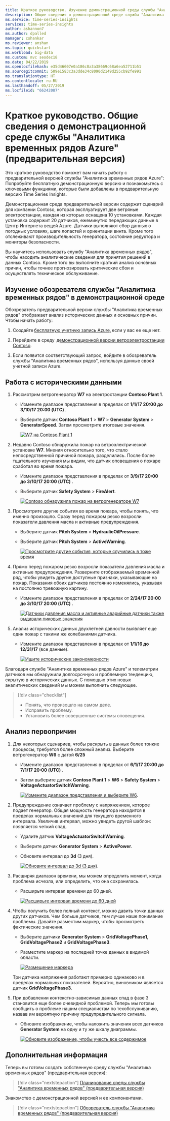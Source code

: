 ```yaml
---
title: Краткое руководство. Изучение демонстрационной среды службы "Аналитика временных рядов Azure" (предварительная версия) | Документация Майкрософт
description: Общие сведения о демонстрационной среде службы "Аналитика временных рядов Azure" (предварительная версия).
ms.service: time-series-insights
services: time-series-insights
author: ashannon7
ms.author: dpalled
manager: cshankar
ms.reviewer: anshan
ms.topic: quickstart
ms.workload: big-data
ms.custom: mvc seodec18
ms.date: 04/22/2019
ms.openlocfilehash: e35d46607e0a186c8a3a38669c68a6ea52711b51
ms.sourcegitcommit: 509e1583c3a3dde34c8090d2149d255cb92fe991
ms.translationtype: HT
ms.contentlocale: ru-RU
ms.lasthandoff: 05/27/2019
ms.locfileid: "66242087"
---
```

# <a name="quickstart-explore-the-azure-time-series-insights-preview-demo-environment"></a>Краткое руководство. Общие сведения о демонстрационной среде службы "Аналитика временных рядов Azure" (предварительная версия)

Это краткое руководство поможет вам начать работу с предварительной версией службы "Аналитика временных рядов Azure": Попробуйте бесплатную демонстрационную версию и познакомьтесь с ключевыми функциями, которые были добавлены в предварительную версию Time Series Insights.

Демонстрационная среда предварительной версии содержит сценарий для компании Contoso, которая эксплуатирует две ветряные электростанции, каждая из которых оснащена 10 установками. Каждая установка содержит 20 датчиков, ежеминутно передающих данные в Центр Интернета вещей Azure. Датчики выполняют сбор данных о погодных условиях, шаге лопастей и ориентации винта. Кроме того отслеживают производительность генератора, состояние редуктора и мониторы безопасности.

 Вы научитесь использовать службу "Аналитика временных рядов", чтобы находить аналитические сведения для принятия решений в данных Contoso. Кроме того вы выполните краткий анализ основных причин, чтобы точнее прогнозировать критические сбои и осуществлять техническое обслуживание.

## <a name="explore-the-time-series-insights-explorer-in-a-demo-environment"></a>Изучение обозревателя службы "Аналитика временных рядов" в демонстрационной среде

Обозреватель предварительной версии службы "Аналитика временных рядов" отображает анализ исторических данных и основных причин. Чтобы начать работу:

1. Создайте [бесплатную учетную запись Azure,](https://azure.microsoft.com/free/?ref=microsoft.com&utm_source=microsoft.com&utm_medium=docs&utm_campaign=visualstudio) если у вас ее еще нет.

1. Перейдите в среду  [демонстрационной версии ветроэлектростанции Contoso](https://insights.timeseries.azure.com/preview/samples).  

1. Если появится соответствующий запрос, войдите в обозреватель службы "Аналитика временных рядов", используя данные своей учетной записи Azure.

## <a name="work-with-historical-data"></a>Работа с историческими данными

1. Рассмотрим ветрогенератор **W7** на электростанции **Contoso Plant 1**.  

    * Измените диапазон представления в пределах от **1/1/17 20:00 до 3/10/17 20:00 (UTC)** .
    * Выберите датчик **Contoso Plant 1** > **W7** > **Generator System** > **GeneratorSpeed**. Затем просмотрите итоговые значения.

      [![W7 на Contoso Plant 1](media/v2-update-quickstart/quickstart-one.png)](media/v2-update-quickstart/quickstart-one.png#lightbox)

1. Недавно Contoso обнаружила пожар на ветроэлектрической установке **W7**. Мнения относительно того, что стало непосредственной причиной пожара, разделились. После более тщательного изучения мы видим, что датчик оповещения о пожаре сработал во время пожара.

    * Измените диапазон представления в пределах от **3/9/17 20:00 до 3/10/17 20:00 (UTC)** .
    * Выберите датчик **Safety System** > **FireAlert**.

      [![Contoso обнаружила пожар на ветрогенераторе W7](media/v2-update-quickstart/quickstart-two.png)](media/v2-update-quickstart/quickstart-two.png#lightbox)

1. Просмотрите другие события во время пожара, чтобы понять, что именно произошло. Сразу перед пожаром резко возросли показатели давления масла и активные предупреждения.

    * Выберите датчик **Pitch System** > **HydraulicOilPressure**.
    * Выберите датчик **Pitch System** > **ActiveWarning**.

      [![Просмотрите другие события, которые случились в тоже время](media/v2-update-quickstart/quickstart-three.png)](media/v2-update-quickstart/quickstart-three.png#lightbox)

1. Прямо перед пожаром резко возросли показатели давления масла и активные предупреждения. Разверните отображаемый временной ряд, чтобы увидеть другие доступные признаки, указывающие на пожар. Показания обоих датчиков постоянно изменялись, указывая на постоянно тревожную картину.

    * Измените диапазон представления в пределах от **2/24/17 20:00 до 3/10/17 20:00 (UTC)** .

      [![Датчики давления масла и активные аварийные датчики также выдавали пиковые значения](media/v2-update-quickstart/quickstart-four.png)](media/v2-update-quickstart/quickstart-four.png#lightbox)

1. Анализ исторических данных двухлетней давности выявляет еще один пожар с такими же колебаниями датчика.

    * Измените диапазон представления в пределах от **1/1/16 до 12/31/17** (все данные).

      [![Ищите исторические закономерности](media/v2-update-quickstart/quickstart-five.png)](media/v2-update-quickstart/quickstart-five.png#lightbox)

Благодаря службе "Аналитика временных рядов Azure" и телеметрии датчиков мы обнаружили долгосрочную и проблемную тенденцию, скрытую в исторических данных. С помощью этих новых аналитических сведений мы можем выполнить следующее.

> [!div class="checklist"]
> * Понять, что произошло на самом деле.
> * Исправить проблему.
> * Установить более совершенные системы оповещения.

## <a name="root-cause-analysis"></a>Анализ первопричин

1. Для некоторых сценариев, чтобы раскрыть в данных более тонкие процессы, требуется более сложный анализ. Выберите ветрогенератор **W6** с датой **6/25**

    * Измените диапазон представления в пределах от **6/1/17 20:00 до 7/1/17 20:00 (UTC)** .
    * Затем выберите датчик **Contoso Plant 1** > **W6** > **Safety System** > **VoltageActuatorSwitchWarning**.

      [![Измените диапазон представления и выберите W6](media/v2-update-quickstart/quickstart-six.png)](media/v2-update-quickstart/quickstart-six.png#lightbox).

1. Предупреждение означает проблему с напряжением, которое подает генератор. Общая мощность генератора находится в пределах нормальных значений для текущего временного интервала. Увеличив интервал, можно увидеть другой шаблон: появляется четкий спад.

    * Удалите датчик **VoltageActuatorSwitchWarning**.
    * Выберите датчик **Generator System** > **ActivePower**.
    * Обновите интервал до **3d** (3 дня).

      [![Обновите интервал до 3d (3 дня)](media/v2-update-quickstart/quickstart-seven.png)](media/v2-update-quickstart/quickstart-seven.png#lightbox).

1. Расширяя диапазон времени, мы можем определить момент, когда проблема исчезла, или определить, что она сохранилась.

    * Расширьте интервал времени до 60 дней.

      [![Расширьте интервал времени до 60 дней](media/v2-update-quickstart/quickstart-eight.png)](media/v2-update-quickstart/quickstart-eight.png#lightbox)

1. Чтобы получить более полный контекст, можно давить точки данных других датчиков. Чем больше датчиков, тем лучше наше понимание проблемы. Давайте разместим маркер, чтобы просмотреть фактические значения. 

    * Выберите датчики **Generator System** > **GridVoltagePhase1**, **GridVoltagePhase2** и **GridVoltagePhase3**.
    * Разместите маркер на последней точке данных в видимой области.

      [![Размещение маркера](media/v2-update-quickstart/quickstart-nine.png)](media/v2-update-quickstart/quickstart-nine.png#lightbox)

    Три датчика напряжения работают примерно одинаково и в пределах нормальных показателей. Вероятно, виновником является датчик **GridVoltagePhase3**.

1. При добавлении контекстно-зависимых данных спад в фазе 3 становится еще более очевидной проблемой. Теперь мы готовы сообщить о проблеме нашим специалистам по техобслуживанию, назвав им вероятную причину предупредительного сигнала.  

    * Обновите изображение, чтобы наложить значения всех датчиков **Generator System** на одну и ту же шкалу диаграммы.

       [![Обновите изображение, чтобы учесть все содержимое](media/v2-update-quickstart/quickstart-ten.png)](media/v2-update-quickstart/quickstart-ten.png#lightbox)

## <a name="next-steps"></a>Дополнительная информация

Теперь вы готовы создать собственную среду службы "Аналитика временных рядов" (предварительная версия):

> [!div class="nextstepaction"]
> [Планирование среды службы "Аналитика временных рядов" (предварительная версия)](time-series-insights-update-plan.md)

Знакомство с демонстрационной версией и ее компонентами.

> [!div class="nextstepaction"]
> [Обозреватель службы "Аналитика временных рядов" (предварительная версия)](time-series-insights-update-explorer.md)
